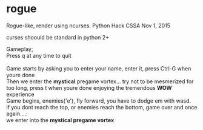 # rogue
Rogue-like, render using ncurses. Python Hack CSSA Nov 1, 2015

curses shoould be standard in python 2+

Gameplay;<br>
Press q at any time to quit<br>
<br>
Game starts by asking you to enter your name, enter it, press Ctrl-G when youre done<br>
Then we enter the <b>mystical</b> pregame vortex... try not to be mesmerized for too long, press t when youre done enjoying the tremendous <b>WOW</b> experience
<br>
Game begins, enemies('e'), fly forward, you have to dodge em with wasd.<br>
if you dont reach the top, or enemies reach the bottom, game over and once again....:<br>
we enter into the <b>mystical pregame vortex</b>
